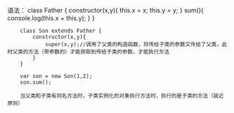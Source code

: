 语法：
		class Father {
			constructor(x,y){
				this.x = x;
				this.y = y;
			}
			sum(){
				console.log(this.x + this.y);
			}
		}
		
		class Son extends Father {
			constructor(x,y){
				super(x,y);//调用了父类的构造函数，将传给子类的参数又传给了父类，此时父类的方法（带参数的）才能获取到传给子类的参数，才能执行方法
			}
		}
		
		var son = new Son(1,2);
		son.sum();
		
		当父类和子类有同名方法时，子类实例化的对象执行方法时，执行的是子类的方法（就近原则）